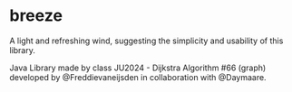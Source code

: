 # breeze
A light and refreshing wind, suggesting the simplicity and usability of this library.

Java Library made by class JU2024 - Dijkstra Algorithm #66 (graph) developed by @Freddievaneijsden in collaboration with @Daymaare.
